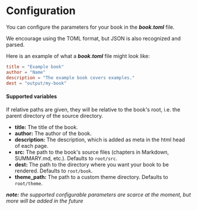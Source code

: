 # Configuration

You can configure the parameters for your book in the ***book.toml*** file.

We encourage using the TOML format, but JSON is also recognized and parsed.

Here is an example of what a ***book.toml*** file might look like:

```toml
title = "Example book"
author = "Name"
description = "The example book covers examples."
dest = "output/my-book"
```

#### Supported variables

If relative paths are given, they will be relative to the book's root, i.e. the
parent directory of the source directory.

- **title:** The title of the book.
- **author:** The author of the book.
- **description:** The description, which is added as meta in the html head of each page.
- **src:** The path to the book's source files (chapters in Markdown, SUMMARY.md, etc.). Defaults to `root/src`.
- **dest:** The path to the directory where you want your book to be rendered. Defaults to `root/book`.
- **theme_path:** The path to a custom theme directory. Defaults to `root/theme`.

***note:*** *the supported configurable parameters are scarce at the moment, but more will be added in the future*
